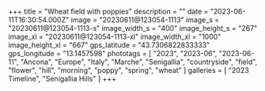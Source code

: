 +++
title = "Wheat fìeld with poppies"
description = ""
date = "2023-06-11T16:30:54.000Z"
image = "20230611@123054-1113"
image_s = "20230611@123054-1113-s"
image_width_s = "400"
image_height_s = "267"
image_xl = "20230611@123054-1113-xl"
image_width_xl = "1000"
image_height_xl = "667"
gps_latitude = "43.7306822833333"
gps_longitude = "13.1457598"
phototags = [ "2023", "2023-06", "2023-06-11", "Ancona", "Europe", "Italy", "Marche", "Senigallia", "countryside", "field", "flower", "hill", "morning", "poppy", "spring", "wheat" ]
galleries = [ "2023 Timeline", "Senigallia Hills" ]
+++
